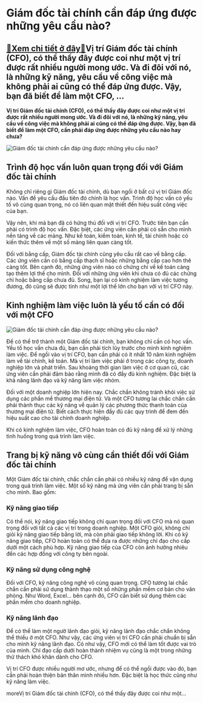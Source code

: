 Giám đốc tài chính cần đáp ứng được những yêu cầu nào?
======================================================

[:gift:Xem chi tiết ở đây:gift:](https://hddtvn.com/giam-doc-tai-chinh-can-dap-ung-duoc-nhung-yeu-cau-nao/)Vị trí Giám đốc tài chính (CFO), có thể thấy đây được coi như một vị trí được rất nhiều người mong ước. Và đi đôi với nó, là những kỹ năng, yêu cầu về công việc mà không phải ai cũng có thể đáp ứng được. Vậy, bạn đã biết để làm một CFO, …
----------------------------------------------------------------------------------------------------------------------------------------------------------------------------------------------------------------------------------------------

**Vị trí Giám đốc tài chính (CFO), có thể thấy đây được coi như một vị trí được rất nhiều người mong ước. Và đi đôi với nó, là những kỹ năng, yêu cầu về công việc mà không phải ai cũng có thể đáp ứng được. Vậy, bạn đã biết để làm một CFO, cần phải đáp ứng được những yêu cầu nào hay chưa?**


![Giám đốc tài chính cần đáp ứng được những yêu cầu nào?](https://hddtvn.com/wp-content/uploads/2021/01/CFO_07.06.19_2.jpg)


Trình độ học vấn luôn quan trọng đối với Giám đốc tài chính
-----------------------------------------------------------


Không chỉ riêng gì Giám đốc tài chính, dù bạn ngồi ở bất cứ vị trí Giám đốc nào. Vấn đề yêu cầu đầu tiên đó chính là học vấn. Trình độ học vấn có yếu tố vô cùng quan trọng, nó có liên quan mật thiết đến hiệu suất công việc của bạn.


Vậy nên, khi mà bạn đã có hứng thú đối với vị trí CFO. Trước tiên bạn cần phải có trình độ học vấn. Đặc biệt, các ứng viên cần phải có sẵn cho mình nền tảng về các mảng. Như kế toán, kiểm toán, kinh tế, tài chính hoặc có kiến thức thêm về một số mảng liên quan càng tốt.


Đối với bằng cấp, Giám đốc tài chính cũng yêu cầu rất cao về bằng cấp. Các ứng viên cần có bằng cấp thạch sĩ hoặc những bằng cấp cao hơn thê càng tốt. Bên cạnh đó, những ứng viên nào có chứng chỉ về kế toán càng tạo thêm lợi thế cho mình. Đối với những ứng viên khi chưa có đủ các chứng chỉ hoặc bằng cấp chưa đủ. Song, bạn lại có kinh nghiệm làm việc tương đương, đó cũng sẽ được tính như một lợi thế lớn cho bạn với vị trí CFO này.


Kinh nghiệm làm việc luôn là yếu tố cần có đối với một CFO
----------------------------------------------------------


![Giám đốc tài chính cần đáp ứng được những yêu cầu nào?](https://hddtvn.com/wp-content/uploads/2021/01/cfo-pay-report-800x400-1.jpg)


Để có thể trở thành một Giám đốc tài chính, bạn không chỉ cần có học vấn. Yếu tố học vấn chưa đủ, bạn cần phải tích lũy trước cho mình kinh nghiệm làm việc. Để ngồi vào vị trí CFO, bạn cần phải có ít nhất 10 năm kinh nghiệm làm về tài chính, kế toán. Mà vị trí làm việc phải ở trong các công ty, doanh nghiệp lớn và phát triển. Sau khoảng thời gian làm việc ở cơ quan cũ, các ứng viên cần phải đảm bảo rằng mình đã có đầy đủ kinh nghiệm. Đặc biệt là khả năng lãnh đạo và kỹ năng làm việc nhóm.


Đối với một doanh nghiệp lớn hiện nay. Chắc chắn không tránh khỏi việc sử dụng các phần mề thương mại điện tử. Và một CFO tương lai chắc chắn cần phải thành thục các kỹ năng về quản lý các phương thức thanh toán của thương mại điện tử. Biết cách thực hiện đầy đủ các quy trình để đem đến hiệu suất cao cho tài chính doanh nghiệp.


Khi có kinh nghiệm làm việc, CFO hoàn toàn có đủ kỹ năng để xử lý những tình huống trong quá trình làm việc.


Trang bị kỹ năng vô cùng cần thiết đối với Giám đốc tài chính
-------------------------------------------------------------


Một Giám đốc tài chính, chắc chắn cần phải có nhiều kỹ năng để vận dụng trong quá trình làm việc. Một số kỹ năng mà ứng viên cần phải trang bị sẵn cho mình. Bao gồm:


### Kỹ năng giao tiếp


Có thể nói, kỹ năng giao tiếp không chỉ quan trọng đối với CFO mà nó quan trọng đối với tất cả các vị trí trong doanh nghiệp. Một CFO giỏi, không chỉ giỏi kỹ năng giao tiếp bằng lời, mà còn phải giao tiếp không lời. Khi có kỹ năng giao tiếp, CFO hoàn toàn có thể đưa ra được những chỉ đạo cho cấp dưới một cách phù hợp. Kỹ năng giao tiếp của CFO còn ảnh hưởng nhiêu đến các hợp đồng với công ty bên ngoài.


### Kỹ năng sử dụng công nghệ


Đối với CFO, kỹ năng công nghệ vô cùng quan trọng. CFO tương lai chắc chắn cần phải sử dụng thành thạo một số những phần mềm cơ bản cho văn phòng. Như Word, Excel… bên cạnh đó, CFO cần biết sử dụng thêm các phần mềm cho doanh nghiệp.


### Kỹ năng lãnh đạo


Để có thể làm một ngườ lãnh đạo giỏi, kỹ năng lãnh đạo chắc chắn không thể thiếu ở một CFO. Như vậy, các ứng viên vị trí CFO cần phải chuẩn bị sẵn cho mình kỹ năng lãnh đạo. Có như vậy, CFO mới có thể làm tốt được vai trò của mình. Chỉ đạo cấp dưới hoàn thành nhiệm vụ cũng là một trong những thử thách khó khăn dành cho CFO.


Vị trí CFO được nhiều người mơ ước, nhưng để có thể ngồi được vào đó, bạn cần phải hoàn thiện bản thân mình nhiều hơn. Đặc biệt là học thức cũng như kỹ năng làm việc.


moreVị trí Giám đốc tài chính (CFO), có thể thấy đây được coi như một…

